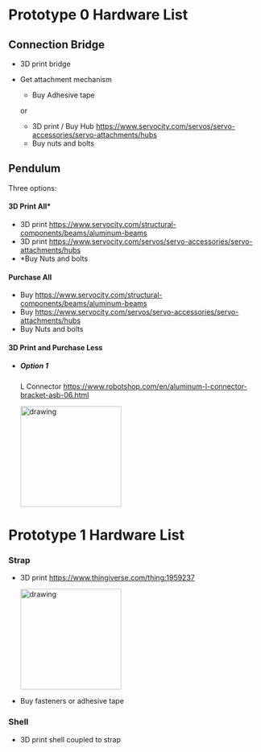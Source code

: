 # Prototype 0 Hardware List

## Connection Bridge
- 3D print bridge

- Get attachment mechanism
    - Buy Adhesive tape

    or
    - 3D print / Buy Hub https://www.servocity.com/servos/servo-accessories/servo-attachments/hubs 
    - Buy nuts and bolts

## Pendulum
Three options:

#### 3D Print All*
- 3D print https://www.servocity.com/structural-components/beams/aluminum-beams
- 3D print https://www.servocity.com/servos/servo-accessories/servo-attachments/hubs
- *Buy Nuts and bolts

#### Purchase All
- Buy https://www.servocity.com/structural-components/beams/aluminum-beams
- Buy https://www.servocity.com/servos/servo-accessories/servo-attachments/hubs
- Buy Nuts and bolts

#### 3D Print and Purchase Less

- ##### Option 1
    L Connector https://www.robotshop.com/en/aluminum-l-connector-bracket-asb-06.html

    <img src="https://images.zenhubusercontent.com/5b85777d905b36368c9c642f/1e9c315e-95aa-4083-b246-cdc7aa2ee01a" alt="drawing" width="200"/>

# Prototype 1 Hardware List

### Strap
- 3D print https://www.thingiverse.com/thing:1959237

    <img src="https://user-images.githubusercontent.com/23637113/45493253-b8bf3d00-b744-11e8-9404-f23d83ffb2f4.png" alt="drawing" width="200"/>

- Buy fasteners or adhesive tape

### Shell
- 3D print shell coupled to strap